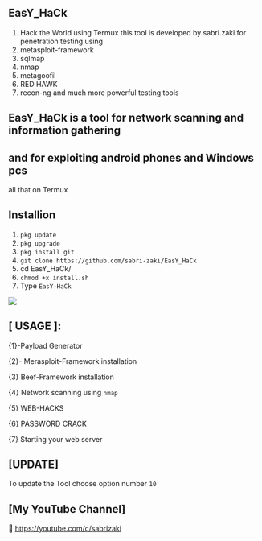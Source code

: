 ## EasY_HaCk
1. Hack the World using Termux
this tool is developed by sabri.zaki for penetration testing using 
2. metasploit-framework 
3. sqlmap 
4. nmap 
5. metagoofil 
6. RED HAWK 
7. recon-ng and much more powerful testing tools
## EasY_HaCk is a tool for network scanning and information gathering 
## and for exploiting android phones and Windows pcs 
all that on Termux
## Installion
1. `pkg update`
2. `pkg upgrade`
3. `pkg install git`
4. `git clone https://github.com/sabri-zaki/EasY_HaCk`
5. cd EasY_HaCk/
6. `chmod +x install.sh`
7. Type `EasY-HaCk`

![](.modules/EasY_HaCk.png)

## [ USAGE ]:
{1}-Payload Generator

{2}- Merasploit-Framework installation

{3} Beef-Framework installation 

{4} Network scanning using `nmap`

{5} WEB-HACKS

{6} PASSWORD CRACK

{7} Starting your web server 

## [UPDATE]
To update the Tool choose option number `10`


## [My YouTube Channel]

🔘 https://youtube.com/c/sabrizaki



